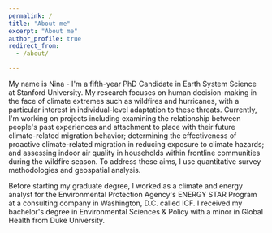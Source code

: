 ```yaml
---
permalink: /
title: "About me"
excerpt: "About me"
author_profile: true
redirect_from: 
  - /about/

---
```


My name is Nina - I'm a fifth-year PhD Candidate in Earth System Science at Stanford University. My research focuses on human decision-making in the face of climate extremes such as wildfires and hurricanes, with a particular interest in individual-level adaptation to these threats. Currently, I'm working on projects including examining the relationship between people's past experiences and attachment to place with their future climate-related migration behavior; determining the effectiveness of proactive climate-related migration in reducing exposure to climate hazards; and assessing indoor air quality in households within frontline communities during the wildfire season. To address these aims, I use quantitative survey methodologies and geospatial analysis.

Before starting my graduate degree, I worked as a climate and energy analyst for the Environmental Protection Agency's ENERGY STAR Program at a consulting company in Washington, D.C. called ICF. I received my bachelor's degree in Environmental Sciences & Policy with a minor in Global Health from Duke University.
